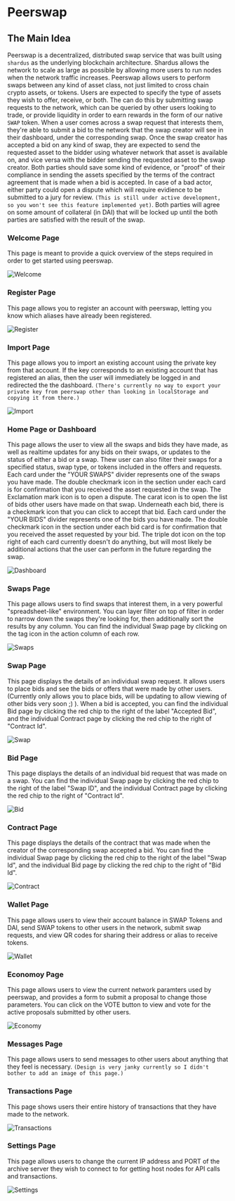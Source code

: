 # Peerswap

## The Main Idea

Peerswap is a decentralized, distributed swap service that was built using `shardus` as the underlying blockchain architecture. Shardus allows the network to scale as large as possible by allowing more users to run nodes when the network traffic increases. Peerswap allows users to perform swaps between any kind of asset class, not just limited to cross chain crypto assets, or tokens. Users are expected to specify the type of assets they wish to offer, receive, or both. The can do this by submitting swap requests to the network, which can be queried by other users looking to trade, or provide liquidity in order to earn rewards in the form of our native `SWAP` token. When a user comes across a swap request that interests them, they're able to submit a bid to the network that the swap creator will see in their dashboard, under the corresponding swap. Once the swap creator has accepted a bid on any kind of swap, they are expected to send the requested asset to the bidder using whatever network that asset is available on, and vice versa with the bidder sending the requested asset to the swap creator. Both parties should save some kind of evidence, or "proof" of their compliance in sending the assets specified by the terms of the contract agreement that is made when a bid is accepted. In case of a bad actor, either party could open a dispute which will require evidience to be submitted to a jury for review. `(This is still under active development, so you won't see this feature implemented yet)`. Both parties will agree on some amount of collateral (in DAI) that will be locked up until the both parties are satisfied with the result of the swap.

### Welcome Page

This page is meant to provide a quick overview of the steps required in order to get started using peerswap.

![Welcome](images/Welcome.png)

### Register Page

This page allows you to register an account with peerswap, letting you know which aliases have already been registered.

![Register](images/Register.png)

### Import Page

This page allows you to import an existing account using the private key from that account. If the key corresponds to an existing account that has registered an alias, then the user will immediately be logged in and redirected the the dashboard. `(There's currently no way to export your private key from peerswap other than looking in localStorage and copying it from there.)`

![Import](images/Import.png)

### Home Page or Dashboard

This page allows the user to view all the swaps and bids they have made, as well as realtime updates for any bids on their swaps, or updates to the status of either a bid or a swap. Thew user can also filter their swaps for a specified status, swap type, or tokens included in the offers and requests. Each card under the "YOUR SWAPS" divider represents one of the swaps you have made. The double checkmark icon in the section under each card is for confirmation that you received the asset requested in the swap. The Exclamation mark icon is to open a dispute. The carat icon is to open the list of bids other users have made on that swap. Underneath each bid, there is a checkmark icon that you can click to accept that bid. Each card under the "YOUR BIDS" divider represents one of the bids you have made. The double checkmark icon in the section under each bid card is for confirmation that you received the asset requested by your bid. The triple dot icon on the top right of each card currently doesn't do anything, but will most likely be additional actions that the user can perform in the future regarding the swap.

![Dashboard](images/Dashboard.png)

### Swaps Page

This page allows users to find swaps that interest them, in a very powerful "spreadsheet-like" environment. You can layer filter on top of filter in order to narrow down the swaps they're looking for, then additionally sort the results by any column. You can find the individual Swap page by clicking on the tag icon in the action column of each row.

![Swaps](images/Swaps.png)

### Swap Page

This page displays the details of an individual swap request. It allows users to place bids and see the bids or offers that were made by other users. (Currently only allows you to place bids, will be updating to allow viewing of other bids very soon ;) ). When a bid is accepted, you can find the individual Bid page by clicking the red chip to the right of the label "Accepted Bid", and the individual Contract page by clicking the red chip to the right of "Contract Id".

![Swap](images/Swap.png)

### Bid Page

This page displays the details of an individual bid request that was made on a swap. You can find the individual Swap page by clicking the red chip to the right of the label "Swap ID", and the individual Contract page by clicking the red chip to the right of "Contract Id".

![Bid](images/Bid.png)

### Contract Page

This page displays the details of the contract that was made when the creator of the corresponding swap accepted a bid. You can find the individual Swap page by clicking the red chip to the right of the label "Swap Id", and the individual Bid page by clicking the red chip to the right of "Bid Id".

![Contract](images/Contract.png)

### Wallet Page

This page allows users to view their account balance in SWAP Tokens and DAI, send SWAP tokens to other users in the network, submit swap requests, and view QR codes for sharing their address or alias to receive tokens.

![Wallet](images/Wallet.png)

### Economoy Page

This page allows users to view the current network paramters used by peerswap, and provides a form to submit a proposal to change those parameters. You can click on the VOTE button to view and vote for the active proposals submitted by other users.

![Economy](images/Economy.png)

### Messages Page

This page allows users to send messages to other users about anything that they feel is necessary. `(Design is very janky currently so I didn't bother to add an image of this page.)`

### Transactions Page

This page shows users their entire history of transactions that they have made to the network.

![Transactions](images/Transactions.png)

### Settings Page

This page allows users to change the current IP address and PORT of the archive server they wish to connect to for getting host nodes for API calls and transactions.

![Settings](images/Settings.png)
